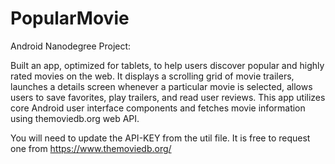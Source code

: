 # PopularMovie
Android Nanodegree Project: 

Built an app, optimized for tablets, to help users discover popular and highly rated movies on the web. It displays a scrolling grid of movie trailers, launches a details screen whenever a particular movie is selected, allows users to save favorites, play trailers, and read user reviews. This app utilizes core Android user interface components and fetches movie information using themoviedb.org web API.

You will need to update the API-KEY from the util file. It is free to request one from https://www.themoviedb.org/


